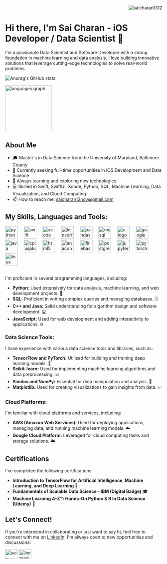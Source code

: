 <p align="right"> <img src="https://komarev.com/ghpvc/?username=saicharan1312&label=Profile%20views&color=0e75b6&style=flat" alt="saicharan1312" /> </p>

# Hi there, I'm Sai Charan - iOS Developer / Data Scientist 👋
I'm a passionate Data Scientist and Software Developer with a strong foundation in machine learning and data analysis. I love building innovative solutions that leverage cutting-edge technologies to solve real-world problems.

![Anurag's GitHub stats](https://github-readme-stats.vercel.app/api?username=anuraghazra&theme=dark&show_icons=true)

  <img src="https://github-readme-stats.vercel.app/api/top-langs?username=saicharan1312&locale=en&hide_title=false&layout=compact&card_width=320&langs_count=5&theme=dracula&hide_border=false&order=2" height="150" alt="languages graph"  />
</div>

## About Me

- 🎓 Master's in Data Science from the University of Maryland, Baltimore County
- 💼 Currently seeking full-time opportunities in iOS Development and Data Science
- 🌱 Always learning and exploring new technologies
- 💻 Skilled in Swift, SwiftUI, Xcode, Python, SQL, Machine Learning, Data Visualization, and Cloud Computing
- 📫 How to reach me: [saicharan12nov@gmail.com](mailto:saicharan12nov@gmail.com)

## My Skills, Languages and Tools:
<div align="left">
  <img src="https://cdn.jsdelivr.net/gh/devicons/devicon/icons/python/python-original.svg" height="40" alt="python logo"  />
  <img width="12" />
  <img src="https://cdn.jsdelivr.net/gh/devicons/devicon/icons/swift/swift-original.svg" height="40" alt="swift logo"  />
  <img width="12" />
  <img src="https://cdn.jsdelivr.net/gh/devicons/devicon/icons/xcode/xcode-original.svg" height="40" alt="xcode logo"  />
  <img width="12" />
  <img src="https://cdn.jsdelivr.net/gh/devicons/devicon/icons/tensorflow/tensorflow-original.svg" height="40" alt="tensorflow logo"  />
  <img width="12" />
  <img src="https://cdn.jsdelivr.net/gh/devicons/devicon/icons/pandas/pandas-original.svg" height="40" alt="pandas logo"  />
  <img width="12" />
  <img src="https://cdn.jsdelivr.net/gh/devicons/devicon/icons/mysql/mysql-original.svg" height="40" alt="mysql logo"  />
  <img width="12" />
  <img src="https://cdn.jsdelivr.net/gh/devicons/devicon/icons/c/c-original.svg" height="40" alt="c logo"  />
  <img width="12" />
  <img src="https://cdn.jsdelivr.net/gh/devicons/devicon/icons/googlecloud/googlecloud-original.svg" height="40" alt="googlecloud logo"  />
  <img width="12" />
  <img src="https://cdn.jsdelivr.net/gh/devicons/devicon/icons/java/java-original.svg" height="40" alt="java logo"  />
  <img width="12" />
  <img src="https://cdn.jsdelivr.net/gh/devicons/devicon/icons/cplusplus/cplusplus-original.svg" height="40" alt="cplusplus logo"  />
  <img width="12" />
  <img src="https://cdn.jsdelivr.net/gh/devicons/devicon/icons/html5/html5-original.svg" height="40" alt="html5 logo"  />
  <img width="12" />
  <img src="https://cdn.jsdelivr.net/gh/devicons/devicon/icons/anaconda/anaconda-original.svg" height="40" alt="anaconda logo"  />
  <img width="12" />
  <img src="https://cdn.jsdelivr.net/gh/devicons/devicon/icons/firebase/firebase-plain.svg" height="40" alt="firebase logo"  />
  <img width="12" />
  <img src="https://cdn.jsdelivr.net/gh/devicons/devicon/icons/postgresql/postgresql-original.svg" height="40" alt="postgresql logo"  />
  <img width="12" />
  <img src="https://cdn.jsdelivr.net/gh/devicons/devicon/icons/jupyter/jupyter-original.svg" height="40" alt="jupyter logo"  />
  <img width="12" />
  <img src="https://cdn.jsdelivr.net/gh/devicons/devicon/icons/pytorch/pytorch-original.svg" height="40" alt="pytorch logo"  />
  <img width="12" />
  <img src="https://cdn.jsdelivr.net/gh/devicons/devicon/icons/linux/linux-original.svg" height="40" alt="linux logo"  />
</div>

<br />

I'm proficient in several programming languages, including:
- **Python:** Used extensively for data analysis, machine learning, and web development projects. 🐍
- **SQL:** Proficient in writing complex queries and managing databases. 🗄️
- **C++ and Java:** Solid understanding for algorithm design and software development. 💻
- **JavaScript:** Used for web development and adding interactivity to applications. 🌐

### Data Science Tools:
I have experience with various data science tools and libraries, such as:
- **TensorFlow and PyTorch:** Utilized for building and training deep learning models. 🤖
- **Scikit-learn:** Used for implementing machine learning algorithms and data preprocessing. 📊
- **Pandas and NumPy:** Essential for data manipulation and analysis. 🐼
- **Matplotlib:** Used for creating visualizations to gain insights from data. 📈

### Cloud Platforms:
I'm familiar with cloud platforms and services, including:
- **AWS (Amazon Web Services):** Used for deploying applications, managing data, and running machine learning models. ☁️
- **Google Cloud Platform:** Leveraged for cloud computing tasks and storage solutions. 🌥️

## Certifications

I've completed the following certifications:

- **Introduction to TensorFlow for Artificial Intelligence, Machine Learning, and Deep Learning** 🧠
- **Fundamentals of Scalable Data Science - IBM (Digital Badge)** 🎓
- **Machine Learning A-Z™: Hands-On Python & R In Data Science (Udemy)** 📜

## Let's Connect!

If you're interested in collaborating or just want to say hi, feel free to connect with me on [LinkedIn](https://www.linkedin.com/in/sai-charan-thummalapudi/). I'm always open to new opportunities and discussions!

<p align="left">
<a href="https://linkedin.com/in/sai-charan-thummalapudi/" target="blank"><img align="center" src="https://raw.githubusercontent.com/rahuldkjain/github-profile-readme-generator/master/src/images/icons/Social/linked-in-alt.svg" alt="sai-charan-thummalapudi" height="30" width="40" /></a>
<a href="https://leetcode.com/u/cherry131211/" target="blank"><img align="center" src="https://raw.githubusercontent.com/rahuldkjain/github-profile-readme-generator/master/src/images/icons/Social/leet-code.svg" alt="leetcode profile" height="30" width="40" /></a>
</p>
